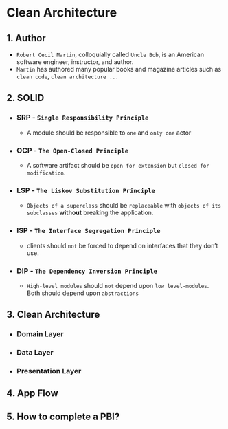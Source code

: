 # Clean Architecture

## 1. Author

- `Robert Cecil Martin`, colloquially called `Uncle Bob`, is an American software engineer, instructor, and author.
- `Martin` has authored many popular books and magazine articles such as `clean code`, `clean architecture ...`

## 2. SOLID

- ### SRP - `Single Responsibility Principle`
    - A module should be responsible to `one` and `only one` actor
- ### OCP - `The Open-Closed Principle`
    - A software artifact should be `open for extension` but `closed for modification`.
- ### LSP - `The Liskov Substitution Principle`
    - `Objects of a superclass` should be `replaceable` with `objects of its subclasses` **without** breaking the application.
- ### ISP - `The Interface Segregation Principle`
    - clients should `not` be forced to depend on interfaces that they don’t use.
- ### DIP - `The Dependency Inversion Principle`
    - `High-level modules` should `not` depend upon `low level-modules`. Both should depend upon `abstractions`

## 3. Clean Architecture

- ### Domain Layer

- ### Data Layer

- ### Presentation Layer

## 4. App Flow

## 5. How to complete a PBI?
